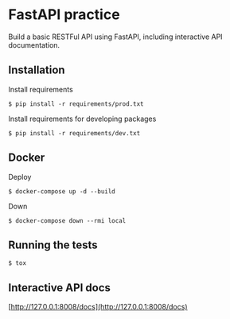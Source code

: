 # FastAPI practice

Build a basic RESTFul API using FastAPI, including interactive API documentation.

## Installation

Install requirements

```
$ pip install -r requirements/prod.txt
```

Install requirements for developing packages

```
$ pip install -r requirements/dev.txt
```

## Docker

Deploy

```
$ docker-compose up -d --build
```

Down

```
$ docker-compose down --rmi local
```

## Running the tests

```
$ tox
```

## Interactive API docs

[http://127.0.0.1:8008/docs](http://127.0.0.1:8008/docs)
